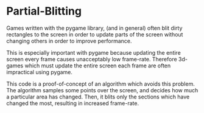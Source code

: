 Partial-Blitting
================

Games written with the pygame library, (and in general) often blit dirty rectangles to the screen in order to update parts of the screen without changing others in order to improve performance.

This is especially important with pygame because updating the entire screen every frame causes unacceptably low frame-rate. Therefore 3d-games which must update the entire screen each frame are often impractical using pygame.

This code is a proof-of-concept of an algorithm which avoids this problem. The algorithm samples some points over the screen, and decides how much a particular area has changed. Then, it blits only the sections which have changed the most, resulting in increased frame-rate.

